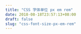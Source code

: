 ```yaml
---
title: "CSS 字体单位 px em rem"
date: 2018-08-18T23:57:13+08:00
draft: false
slug: "css-font-size-px-em-rem"
---
```

